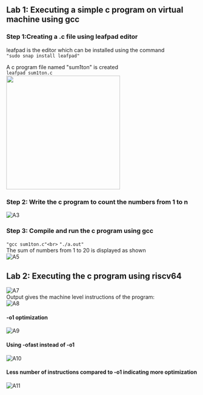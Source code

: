 ## Lab 1: Executing a simple c program on virtual machine using gcc
### Step 1:Creating a .c file using leafpad editor 
leafpad is the editor which can be installed using the command<br> 
``"sudo snap install leafpad"``<br>

A c program file named "sum1ton" is created<br>
`leafpad sum1ton.c`<br>
<img src ="https://github.com/user-attachments/assets/7fa519cf-8f92-44b0-a433-049a67c2e15f" width="300" height="300">

### Step 2: Write the c program to count the numbers from 1 to n
![A3](https://github.com/user-attachments/assets/382a07e9-5736-46f4-b28f-6b8c6f5f9aae)

### Step 3: Compile and run the c program using gcc
``"gcc sum1ton.c"<br>``
``"./a.out"``<br>
The sum of numbers from 1 to 20 is displayed as shown<br>
![A5](https://github.com/user-attachments/assets/b6c230f3-de57-4586-ad71-ec8df1f71fc7)

## Lab 2: Executing the c program using riscv64
![A7](https://github.com/user-attachments/assets/19a188c5-08b5-42fa-82d1-896f8d207b1c)<br>
Output gives the machine level instructions of the program:<br>
![A8](https://github.com/user-attachments/assets/3b0fc518-3644-43a4-b81d-5a8804e3de15)

#### -o1 optimization
![A9](https://github.com/user-attachments/assets/126de2b8-05e5-4d38-a8c5-76609764fb0b)
<br>
#### Using -ofast instead of -o1 
![A10](https://github.com/user-attachments/assets/5317125d-f3c6-40c3-81e1-fd7e4070fe04)
#### Less number of instructions compared to -o1 indicating more optimization
![A11](https://github.com/user-attachments/assets/716a8280-d868-4ff1-81ad-c600bdce297e)





